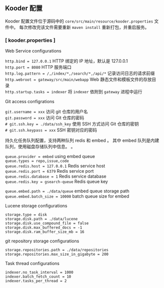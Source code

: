 ## Kooder 配置

Kooder 配置文件位于源码中的 `core/src/main/resource/kooder.properties` 文件中。
每次修改完该文件需要重新 `maven install` 重新打包，并重启服务。

### [ kooder.properties ]

Web Service configurations

`http.bind = 127.0.0.1`  HTTP 绑定的 IP 地址，默认是 127.0.0.1  
`http.port = 8080`  HTTP 服务端口  
`http.log.pattern = /,/index/*,/search/*,/api/*`    记录访问日志的请求前缀  
`http.webroot = gateway/src/main/webapp`    Web 静态文件和模板文件的存放目录  
`http.startup.tasks = indexer`  将 `indexer` 依附到 `gateway` 进程中运行

Git access configrations  

`git.username = xxx`    访问 git 仓库的用户名  
`git.password = xxx`    访问 Git 仓库的密码  
`# git.ssh.key = ./data/ssh_key`    使用 SSH 方式访问 Git 仓库的密钥  
`# git.ssh.keypass = xxx`   SSH 密钥对应的密码  

持久化任务队列配置，支持两种队列 redis 和 embed 。
其中 embed 队列是内建队列，使用磁盘存储队列中信息。 。

`queue.provider = embed`    using embed queue  
`queue.types = repo,issue,code`   
`queue.redis.host = 127.0.0.1`  Redis service host  
`queue.redis.port = 6379`       Redis service port  
`queue.redis.database = 1`      Redis service database  
`queue.redis.key = gsearch-queue`   Redis queue key  

`queue.embed.path = ./data/queue`   embed queue storage path  
`queue.embed.batch_size = 10000`    batch queue size for embed 

Lucene storage configurations  

`storage.type = disk`  
`storage.disk.path = ./data/lucene`  
`storage.disk.use_compound_file = false`  
`storage.disk.max_buffered_docs = -1`  
`storage.disk.ram_buffer_size_mb = 16`  

git repository storage configurations

`storage.repositories.path = ./data/repositories`  
`storage.repositories.max_size_in_gigabyte = 200`  
  
Task thread configurations

`indexer.no_task_interval = 1000`  
`indexer.batch_fetch_count = 10`  
`indexer.tasks_per_thread = 2`  